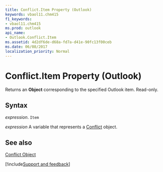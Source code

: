 ```yaml
---
title: Conflict.Item Property (Outlook)
keywords: vbaol11.chm415
f1_keywords:
- vbaol11.chm415
ms.prod: outlook
api_name:
- Outlook.Conflict.Item
ms.assetid: 4d2df6de-d68a-fd7a-d41e-90fc13f00ceb
ms.date: 06/08/2017
localization_priority: Normal
---
```



# Conflict.Item Property (Outlook)

Returns an  **Object** corresponding to the specified Outlook item. Read-only.


## Syntax

_expression_. `Item`

_expression_ A variable that represents a [Conflict](./Outlook.Conflict.md) object.


## See also


[Conflict Object](Outlook.Conflict.md)

[!include[Support and feedback](~/includes/feedback-boilerplate.md)]
